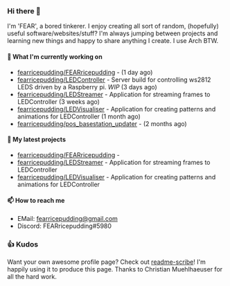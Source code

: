 ### Hi there 👋

I'm 'FEAR', a bored tinkerer. I enjoy creating all sort of random, (hopefully) useful software/websites/stuff? 
I'm always jumping between projects and learning new things and happy to share anything I create.
I use Arch BTW.

#### 🌱 What I'm currently working on

- [fearricepudding/FEARricepudding](https://github.com/fearricepudding/FEARricepudding) -  (1 day ago)
- [fearricepudding/LEDController](https://github.com/fearricepudding/LEDController) - Server build for controlling ws2812 LEDS driven by a Raspberry pi. *WIP* (3 days ago)
- [fearricepudding/LEDStreamer](https://github.com/fearricepudding/LEDStreamer) - Application for streaming frames to LEDController (3 weeks ago)
- [fearricepudding/LEDVisualiser](https://github.com/fearricepudding/LEDVisualiser) - Application for creating patterns and animations for LEDController (1 month ago)
- [fearricepudding/pos_basestation_updater](https://github.com/fearricepudding/pos_basestation_updater) -  (2 months ago)

#### 🌱 My latest projects

- [fearricepudding/FEARricepudding](https://github.com/fearricepudding/FEARricepudding) - 
- [fearricepudding/LEDStreamer](https://github.com/fearricepudding/LEDStreamer) - Application for streaming frames to LEDController
- [fearricepudding/LEDVisualiser](https://github.com/fearricepudding/LEDVisualiser) - Application for creating patterns and animations for LEDController

#### 📫 How to reach me

- EMail: fearricepudding@gmail.com
- Discord: FEARricepudding#5980

### 👍 Kudos

Want your own awesome profile page? Check out [readme-scribe](https://github.com/muesli/readme-scribe)!
I'm happily using it to produce this page. Thanks to Christian Muehlhaeuser for all the hard work.

